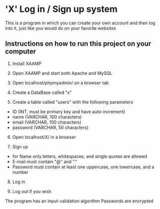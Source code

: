 # 'X' Log in / Sign up system

This is a program in which you can create your own account and then log into it, just like you would do on your favorite websites

## Instructions on how to run this project on your computer

1. Install XAAMP

2. Open XAAMP and start both Apache and MySQL

3. Open localhost/phpmyadmin/ on a browser tab

4. Create a DataBase called "x"

5. Create a table called "users" with the following parameters
  - ID (INT, must be primary key and have auto-increment)
  - name (VARCHAR, 100 characters)
  - email (VARCHAR, 100 characters)
  - password (VARCHAR, 50 characters) 

6. Open localhost/X/ in a browser 

7. Sign up 
  - for Name only letters, whitespaces, and single quotes are allowed
  - E-mail must contain "@" and "."
  - Password must contain at least one uppercase, one lowercase, and a number

8. Log in

9. Log out if you wish

The program has an input-validation algorithm
Passwords are encrypted
